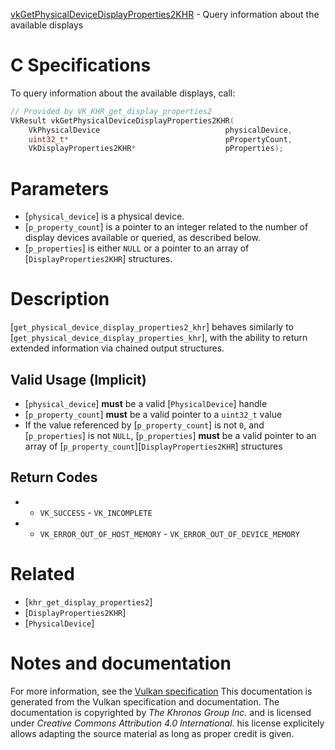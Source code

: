[vkGetPhysicalDeviceDisplayProperties2KHR](https://www.khronos.org/registry/vulkan/specs/1.3-extensions/man/html/vkGetPhysicalDeviceDisplayProperties2KHR.html) - Query information about the available displays

# C Specifications
To query information about the available displays, call:
```c
// Provided by VK_KHR_get_display_properties2
VkResult vkGetPhysicalDeviceDisplayProperties2KHR(
    VkPhysicalDevice                            physicalDevice,
    uint32_t*                                   pPropertyCount,
    VkDisplayProperties2KHR*                    pProperties);
```

# Parameters
- [`physical_device`] is a physical device.
- [`p_property_count`] is a pointer to an integer related to the number of display devices available or queried, as described below.
- [`p_properties`] is either `NULL` or a pointer to an array of [`DisplayProperties2KHR`] structures.

# Description
[`get_physical_device_display_properties2_khr`] behaves similarly to
[`get_physical_device_display_properties_khr`], with the ability to return
extended information via chained output structures.
## Valid Usage (Implicit)
-  [`physical_device`] **must**  be a valid [`PhysicalDevice`] handle
-  [`p_property_count`] **must**  be a valid pointer to a `uint32_t` value
-    If the value referenced by [`p_property_count`] is not `0`, and [`p_properties`] is not `NULL`, [`p_properties`] **must**  be a valid pointer to an array of [`p_property_count`][`DisplayProperties2KHR`] structures

## Return Codes
*   - `VK_SUCCESS`  - `VK_INCOMPLETE` 
*   - `VK_ERROR_OUT_OF_HOST_MEMORY`  - `VK_ERROR_OUT_OF_DEVICE_MEMORY`

# Related
- [`khr_get_display_properties2`]
- [`DisplayProperties2KHR`]
- [`PhysicalDevice`]

# Notes and documentation
For more information, see the [Vulkan specification](https://www.khronos.org/registry/vulkan/specs/1.3-extensions/html/vkspec.html)
This documentation is generated from the Vulkan specification and documentation.
The documentation is copyrighted by *The Khronos Group Inc.* and is licensed under *Creative Commons Attribution 4.0 International*.
his license explicitely allows adapting the source material as long as proper credit is given.
        